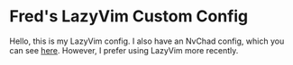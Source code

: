 # Fred's LazyVim Custom Config

Hello, this is my LazyVim config. I also have an NvChad config, which you can see [here](https://github.com/fred-gutierrez/nvchad-myconfig). However, I prefer using LazyVim more recently.
